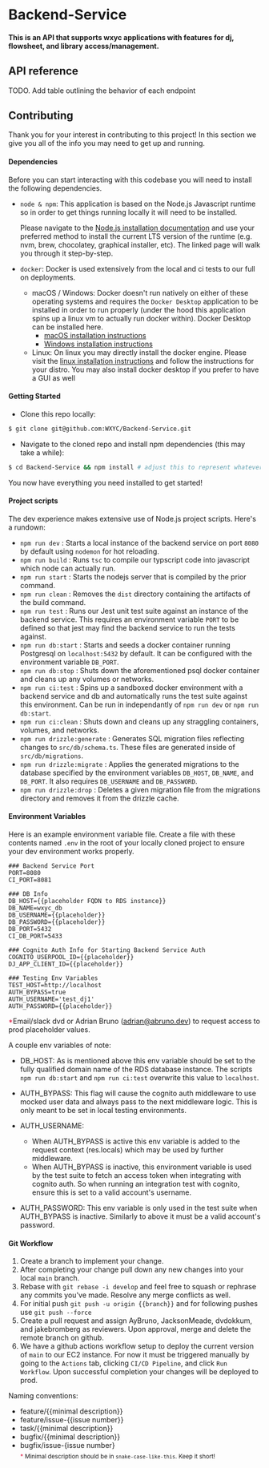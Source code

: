 # Backend-Service

#### This is an API that supports wxyc applications with features for dj, flowsheet, and library access/management.

## API reference

TODO. Add table outlining the behavior of each endpoint

## Contributing

Thank you for your interest in contributing to this project! In this section we give you all of the info you may need to get up and running.

#### Dependencies

Before you can start interacting with this codebase you will need to install the following dependencies.

- `node & npm`:
  This application is based on the Node.js Javascript runtime so in order to get things running locally it will need to be installed.

  Please navigate to the [Node.js installation documentation](https://nodejs.org/en/download/package-manager) and use your preferred method to install the current LTS version of the runtime (e.g. nvm, brew, chocolatey, graphical installer, etc). The linked page will walk you through it step-by-step.

- `docker`: Docker is used extensively from the local and ci tests to our full on deployments.
  - macOS / Windows: Docker doesn't run natively on either of these operating systems and requires the `Docker Desktop` application to be installed in order to run properly (under the hood this application spins up a linux vm to actually run docker within). Docker Desktop can be installed here.
    - [macOS installation instructions](https://docs.docker.com/desktop/setup/install/mac-install/)
    - [Windows installation instructions](https://docs.docker.com/desktop/setup/install/windows-install/)
  - Linux: On linux you may directly install the docker engine. Please visit the [linux installation instructions](https://docs.docker.com/engine/install/) and follow the instructions for your distro. You may also install docker desktop if you prefer to have a GUI as well

#### Getting Started

- Clone this repo locally:

```bash
$ git clone git@github.com:WXYC/Backend-Service.git
```

- Navigate to the cloned repo and install npm dependencies (this may take a while):

```bash
$ cd Backend-Service && npm install # adjust this to represent whatever directory you've cloned the repo into
```

You now have everything you need installed to get started!

#### Project scripts

The dev experience makes extensive use of Node.js project scripts. Here's a rundown:

- `npm run dev` : Starts a local instance of the backend service on port `8080` by default using `nodemon` for hot reloading.
- `npm run build` : Runs `tsc` to compile our typscript code into javascript which node can actually run.
- `npm run start` : Starts the nodejs server that is compiled by the prior command.
- `npm run clean` : Removes the `dist` directory containing the artifacts of the build command.
- `npm run test` : Runs our Jest unit test suite against an instance of the backend service. This requires an environment variable `PORT` to be defined so that jest may find the backend service to run the tests against.
- `npm run db:start` : Starts and seeds a docker container running Postgresql on `localhost:5432` by default. It can be configured with the environment variable `DB_PORT`.
- `npm run db:stop` : Shuts down the aforementioned psql docker container and cleans up any volumes or networks.
- `npm run ci:test` : Spins up a sandboxed docker environment with a backend service and db and automatically runs the test suite against this environment. Can be run in independantly of `npm run dev` or `npm run db:start`.
- `npm run ci:clean` : Shuts down and cleans up any straggling containers, volumes, and networks.
- `npm run drizzle:generate` : Generates SQL migration files reflecting changes to `src/db/schema.ts`. These files are generated inside of `src/db/migrations`.
- `npm run drizzle:migrate` : Applies the generated migrations to the database specified by the environment variables `DB_HOST`, `DB_NAME`, and `DB_PORT`. It also requires `DB_USERNAME` and `DB_PASSWORD`.
- `npm run drizzle:drop` : Deletes a given migration file from the migrations directory and removes it from the drizzle cache.

#### Environment Variables

Here is an example environment variable file. Create a file with these contents named `.env` in the root of your locally cloned project to ensure your dev environment works properly.

```
### Backend Service Port
PORT=8080
CI_PORT=8081

### DB Info
DB_HOST={{placeholder FQDN to RDS instance}}
DB_NAME=wxyc_db
DB_USERNAME={{placeholder}}
DB_PASSWORD={{placeholder}}
DB_PORT=5432
CI_DB_PORT=5433

### Cognito Auth Info for Starting Backend Service Auth
COGNITO_USERPOOL_ID={{placeholder}}
DJ_APP_CLIENT_ID={{placeholder}}

### Testing Env Variables
TEST_HOST=http://localhost
AUTH_BYPASS=true
AUTH_USERNAME='test_dj1'
AUTH_PASSWORD={{placeholder}}
```

<span style="color:crimson">\*</span>Email/slack dvd or Adrian Bruno (adrian@abruno.dev) to request access to prod placeholder values.

A couple env variables of note:

- DB_HOST: As is mentioned above this env variable should be set to the fully qualified domain name of the RDS database instance. The scripts `npm run db:start` and `npm run ci:test` overwrite this value to `localhost`.

- AUTH_BYPASS: This flag will cause the cognito auth middleware to use mocked user data and always pass to the next middleware logic. This is only meant to be set in local testing environments.

- AUTH_USERNAME:

  - When AUTH_BYPASS is active this env variable is added to the request context (res.locals) which may be used by further middleware.
  - When AUTH_BYPASS is inactive, this environment variable is used by the test suite to fetch an access token when integrating with cognito auth. So when running an integration test with cognito, ensure this is set to a valid account's username.

- AUTH_PASSWORD: This env variable is only used in the test suite when AUTH_BYPASS is inactive. Similarly to above it must be a valid account's password.

#### Git Workflow

1. Create a branch to implement your change.
2. After completing your change pull down any new changes into your local `main` branch.
3. Rebase with `git rebase -i develop` and feel free to squash or rephrase any commits you've made. Resolve any merge conflicts as well.
4. For initial push `git push -u origin {{branch}}` and for following pushes use `git push --force`
5. Create a pull request and assign AyBruno, JacksonMeade, dvdokkum, and jakebromberg as reviewers. Upon approval, merge and delete the remote branch on github.
6. We have a github actions workflow setup to deploy the current version of `main` to our EC2 instance. For now it must be triggered manually by going to the `Actions` tab, clicking `CI/CD Pipeline`, and click `Run Workflow`. Upon successful completion your changes will be deployed to prod.

Naming conventions:

- feature/{{minimal description}}
- feature/issue-{{issue number}}
- task/{{minimal description}}
- bugfix/{{minimal description}}
- bugfix/issue-{issue number} <br>
  <sub><span style="color:crimson">\*</span> Minimal description should be in `snake-case-like-this`. Keep it short!</sub>
